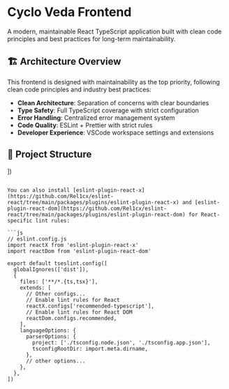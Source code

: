 # Cyclo Veda Frontend

A modern, maintainable React TypeScript application built with clean code principles and best practices for long-term maintainability.

## 🏗️ Architecture Overview

This frontend is designed with maintainability as the top priority, following clean code principles and industry best practices:

- **Clean Architecture**: Separation of concerns with clear boundaries
- **Type Safety**: Full TypeScript coverage with strict configuration
- **Error Handling**: Centralized error management system
- **Code Quality**: ESLint + Prettier with strict rules
- **Developer Experience**: VSCode workspace settings and extensions

## 📁 Project Structure

])
```

You can also install [eslint-plugin-react-x](https://github.com/Rel1cx/eslint-react/tree/main/packages/plugins/eslint-plugin-react-x) and [eslint-plugin-react-dom](https://github.com/Rel1cx/eslint-react/tree/main/packages/plugins/eslint-plugin-react-dom) for React-specific lint rules:

```js
// eslint.config.js
import reactX from 'eslint-plugin-react-x'
import reactDom from 'eslint-plugin-react-dom'

export default tseslint.config([
  globalIgnores(['dist']),
  {
    files: ['**/*.{ts,tsx}'],
    extends: [
      // Other configs...
      // Enable lint rules for React
      reactX.configs['recommended-typescript'],
      // Enable lint rules for React DOM
      reactDom.configs.recommended,
    ],
    languageOptions: {
      parserOptions: {
        project: ['./tsconfig.node.json', './tsconfig.app.json'],
        tsconfigRootDir: import.meta.dirname,
      },
      // other options...
    },
  },
])
```
